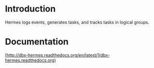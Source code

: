 # Introduction #

Hermes logs events, generates tasks, and tracks tasks in logical groups.

# Documentation #

[http://dbx-hermes.readthedocs.org/en/latest/](dbx-hermes.readthedocs.org)